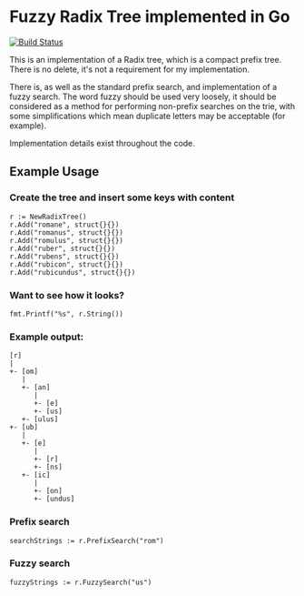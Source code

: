 Fuzzy Radix Tree implemented in Go
==================================

[![Build Status](https://travis-ci.org/Ganners/go-radix.svg?branch=master)](https://travis-ci.org/Ganners/go-radix)

This is an implementation of a Radix tree, which is a compact prefix tree.
There is no delete, it's not a requirement for my implementation.

There is, as well as the standard prefix search, and implementation of a fuzzy
search. The word fuzzy should be used very loosely, it should be considered as
a method for performing non-prefix searches on the trie, with some
simplifications which mean duplicate letters may be acceptable (for example).

Implementation details exist throughout the code.

Example Usage
-------------

### Create the tree and insert some keys with content

	r := NewRadixTree()
	r.Add("romane", struct{}{})
	r.Add("romanus", struct{}{})
	r.Add("romulus", struct{}{})
	r.Add("ruber", struct{}{})
	r.Add("rubens", struct{}{})
	r.Add("rubicon", struct{}{})
	r.Add("rubicundus", struct{}{})

### Want to see how it looks?

    fmt.Printf("%s", r.String())

### Example output:

    [r]
    |
    +- [om]
       |
       +- [an]
          |
          +- [e]
          +- [us]
       +- [ulus]
    +- [ub]
       |
       +- [e]
          |
          +- [r]
          +- [ns]
       +- [ic]
          |
          +- [on]
          +- [undus]

### Prefix search

    searchStrings := r.PrefixSearch("rom")

### Fuzzy search

    fuzzyStrings := r.FuzzySearch("us")
